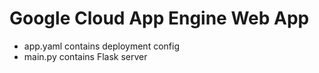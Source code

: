 # Google Cloud App Engine Web App
* app.yaml contains deployment config
* main.py contains Flask server
